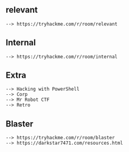 ## relevant
	--> https://tryhackme.com/r/room/relevant
## Internal	
	--> https://tryhackme.com/r/room/internal
## Extra
	--> Hacking with PowerShell
	--> Corp
	--> Mr Robot CTF
	--> Retro
## Blaster
	--> https://tryhackme.com/r/room/blaster
	--> https://darkstar7471.com/resources.html

